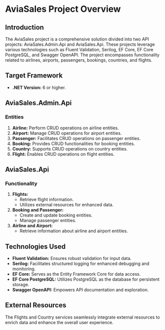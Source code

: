# **AviaSales Project Overview**

## **Introduction**

The AviaSales project is a comprehensive solution divided into two API projects: AviaSales.Admin.Api and AviaSales.Api. These projects leverage various technologies such as Fluent Validation, Serilog, EF Core, EF Core PostgreSQL, and Swagger OpenAPI. The project encompasses functionality related to airlines, airports, passengers, bookings, countries, and flights.

## **Target Framework**

- **.NET Version:** 6 or higher.

## **AviaSales.Admin.Api**

### **Entities**

1. **Airline:** Perform CRUD operations on airline entities.
2. **Airport:** Manage CRUD operations for airport entities.
3. **Passenger:** Facilitates CRUD operations on passenger entities.
4. **Booking:** Provides CRUD functionalities for booking entities.
5. **Country:** Supports CRUD operations on country entities.
6. **Flight:** Enables CRUD operations on flight entities.

## **AviaSales.Api**

### **Functionality**

1. **Flights:**
    - Retrieve flight information.
    - Utilizes external resources for enhanced data.
2. **Booking and Passenger:**
    - Create and update booking entities.
    - Manage passenger entities.
3. **Airline and Airport:**
    - Retrieve information about airline and airport entities.

## **Technologies Used**

- **Fluent Validation:** Ensures robust validation for input data.
- **Serilog:** Facilitates structured logging for enhanced debugging and monitoring.
- **EF Core:** Serves as the Entity Framework Core for data access.
- **EF Core PostgreSQL:** Utilizes PostgreSQL as the database for persistent storage.
- **Swagger OpenAPI:** Empowers API documentation and exploration.

## **External Resources**

The Flights and Country services seamlessly integrate external resources to enrich data and enhance the overall user experience.
